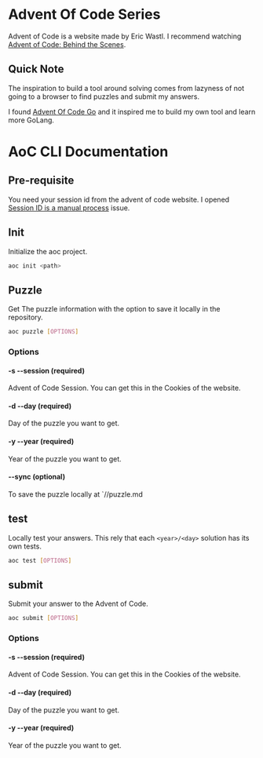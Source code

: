 # Advent Of Code Series

Advent of Code is a website made by Eric Wastl. I recommend watching [Advent of Code: Behind the Scenes](https://www.youtube.com/watch?v=CFWuwNDOnIo&ab_channel=CodingTech).

## Quick Note

The inspiration to build a tool around solving comes from lazyness of not going to a browser to find puzzles and submit my answers.

I found [Advent Of Code Go](https://github.com/alexchao26/advent-of-code-go/tree/main) and it inspired me to build my own tool and learn more GoLang. 


# AoC CLI Documentation

## Pre-requisite

You need your session id from the advent of code website. I opened [Session ID is a manual process](https://github.com/dolfolife/adventofcode/issues/1) issue.

## Init
Initialize the aoc project.

```bash
aoc init <path> 
```

## Puzzle
Get The puzzle information with the option to save it locally in the repository.

```bash
aoc puzzle [OPTIONS]
```

### Options

#### -s --session (required)
Advent of Code Session. You can get this in the Cookies of the website. 

#### -d --day (required)
Day of the puzzle you want to get.

#### -y --year (required)
Year of the puzzle you want to get.

#### --sync (optional)
To save the puzzle locally at `<year>/<day>/puzzle.md

## test
Locally test your answers. This rely that each `<year>/<day>` solution has its own tests.

```bash
aoc test [OPTIONS]
```

## submit
Submit your answer to the Advent of Code.

```bash
aoc submit [OPTIONS]
```

### Options

#### -s --session (required)
Advent of Code Session. You can get this in the Cookies of the website. 

#### -d --day (required)
Day of the puzzle you want to get.

#### -y --year (required)
Year of the puzzle you want to get.

